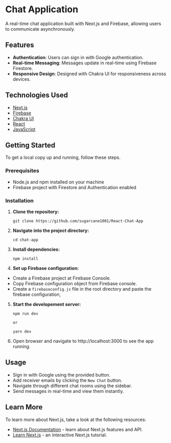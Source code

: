 
# Chat Application

A real-time chat application built with Next.js and Firebase, allowing users to communicate asynchronously.

## Features

- **Authentication**: Users can sign in with Google authentication.
- **Real-time Messaging**: Messages update in real-time using Firebase Firestore.
- **Responsive Design**: Designed with Chakra UI for responsiveness across devices.

## Technologies Used

- [Next.js](https://nextjs.org/)
- [Firebase](https://firebase.google.com/)
- [Chakra UI](https://chakra-ui.com/)
- [React](https://reactjs.org/)
- [JavaScript](https://developer.mozilla.org/en-US/docs/Web/JavaScript)

## Getting Started

To get a local copy up and running, follow these steps.

### Prerequisites

- Node.js and npm installed on your machine
- Firebase project with Firestore and Authentication enabled

### Installation

1. **Clone the repository:**

   ```
   git clone https://github.com/sugarcane1001/React-Chat-App
   ```

2. **Navigate into the project directory:**

   ```
   cd chat-app
   ```

3. **Install dependencies:**

   ```
   npm install
   ```

4. **Set up Firebase configuration:**

- Create a Firebase project at Firebase Console.
- Copy Firebase configuration object from Firebase console.
- Create a `firebaseconfig.js` file in the root directory and paste the firebase configuration,

5. **Start the developement server:**

    ```
    npm run dev

    or

    yarn dev
    ```

6. Open browser and navigate to http://localhost:3000 to see the app running.

## Usage

- Sign in with Google using the provided button.
- Add receiver emails by clicking the `New Chat` button.
- Navigate through different chat rooms using the sidebar.
- Send messages in real-time and view them instantly.

## Learn More

To learn more about Next.js, take a look at the following resources:

- [Next.js Documentation](https://nextjs.org/docs) - learn about Next.js features and API.
- [Learn Next.js](https://nextjs.org/learn) - an interactive Next.js tutorial.
